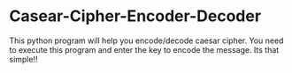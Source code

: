 # Casear-Cipher-Encoder-Decoder
This python program will help you encode/decode caesar cipher.
You need to execute this program and enter the key to encode the message. Its that simple!!

